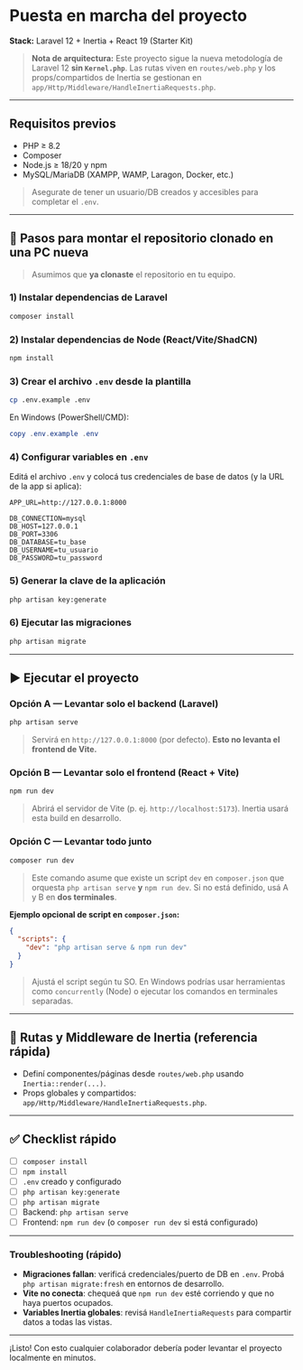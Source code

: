 # Puesta en marcha del proyecto

**Stack:** Laravel 12 + Inertia + React 19 (Starter Kit)

> **Nota de arquitectura:** Este proyecto sigue la nueva metodología de Laravel 12 **sin `Kernel.php`**. Las rutas viven en `routes/web.php` y los props/compartidos de Inertia se gestionan en `app/Http/Middleware/HandleInertiaRequests.php`.

---

## Requisitos previos

* PHP ≥ 8.2
* Composer
* Node.js ≥ 18/20 y npm
* MySQL/MariaDB (XAMPP, WAMP, Laragon, Docker, etc.)

> Asegurate de tener un usuario/DB creados y accesibles para completar el `.env`.

---

## 🚀 Pasos para montar el repositorio clonado en una PC nueva

> Asumimos que **ya clonaste** el repositorio en tu equipo.

### 1) Instalar dependencias de Laravel

```bash
composer install
```

### 2) Instalar dependencias de Node (React/Vite/ShadCN)

```bash
npm install
```

### 3) Crear el archivo `.env` desde la plantilla

```bash
cp .env.example .env
```

En Windows (PowerShell/CMD):

```powershell
copy .env.example .env
```

### 4) Configurar variables en `.env`

Editá el archivo `.env` y colocá tus credenciales de base de datos (y la URL de la app si aplica):

```dotenv
APP_URL=http://127.0.0.1:8000

DB_CONNECTION=mysql
DB_HOST=127.0.0.1
DB_PORT=3306
DB_DATABASE=tu_base
DB_USERNAME=tu_usuario
DB_PASSWORD=tu_password
```

### 5) Generar la clave de la aplicación

```bash
php artisan key:generate
```

### 6) Ejecutar las migraciones

```bash
php artisan migrate
```

---

## ▶️ Ejecutar el proyecto

### Opción A — **Levantar solo el backend (Laravel)**

```bash
php artisan serve
```

> Servirá en `http://127.0.0.1:8000` (por defecto). **Esto no levanta el frontend de Vite.**

### Opción B — **Levantar solo el frontend (React + Vite)**

```bash
npm run dev
```

> Abrirá el servidor de Vite (p. ej. `http://localhost:5173`). Inertia usará esta build en desarrollo.

### Opción C — **Levantar todo junto**

```bash
composer run dev
```

> Este comando asume que existe un script `dev` en `composer.json` que orquesta `php artisan serve` **y** `npm run dev`. Si no está definido, usá A y B en **dos terminales**.

**Ejemplo opcional de script en `composer.json`:**

```json
{
  "scripts": {
    "dev": "php artisan serve & npm run dev"
  }
}
```

> Ajustá el script según tu SO. En Windows podrías usar herramientas como `concurrently` (Node) o ejecutar los comandos en terminales separadas.

---

## 📁 Rutas y Middleware de Inertia (referencia rápida)

* Definí componentes/páginas desde `routes/web.php` usando `Inertia::render(...)`.
* Props globales y compartidos: `app/Http/Middleware/HandleInertiaRequests.php`.

---

## ✅ Checklist rápido

* [ ] `composer install`
* [ ] `npm install`
* [ ] `.env` creado y configurado
* [ ] `php artisan key:generate`
* [ ] `php artisan migrate`
* [ ] Backend: `php artisan serve`
* [ ] Frontend: `npm run dev` (o `composer run dev` si está configurado)

---

### Troubleshooting (rápido)

* **Migraciones fallan**: verificá credenciales/puerto de DB en `.env`. Probá `php artisan migrate:fresh` en entornos de desarrollo.
* **Vite no conecta**: chequeá que `npm run dev` esté corriendo y que no haya puertos ocupados.
* **Variables Inertia globales**: revisá `HandleInertiaRequests` para compartir datos a todas las vistas.

---

¡Listo! Con esto cualquier colaborador debería poder levantar el proyecto localmente en minutos.
